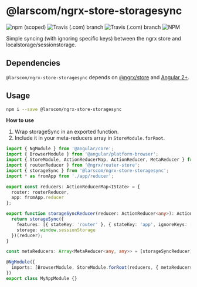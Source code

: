 # @larscom/ngrx-store-storagesync
![npm (scoped)](https://img.shields.io/npm/v/@larscom/ngrx-store-storagesync.svg)
![Travis (.com) branch](https://img.shields.io/travis/com/larscom/ngrx-store-storagesync/master.svg?label=build%20%28master%29)
![Travis (.com) branch](https://img.shields.io/travis/com/larscom/ngrx-store-storagesync/release.svg?label=build%20%28release%29)
![NPM](https://img.shields.io/npm/l/@larscom/ngrx-store-storagesync.svg)

Simple syncing (with ignoring specific keys) between the ngrx store and localstorage/sessionstorage.

## Dependencies

`@larscom/ngrx-store-storagesync` depends on [@ngrx/store](https://github.com/ngrx/store) and [Angular 2+](https://github.com/angular/angular).

## Usage

```bash
npm i --save @larscom/ngrx-store-storagesync
```

**How to use**

1. Wrap storageSync in an exported function.
2. Include it in your meta-reducers array in `StoreModule.forRoot`.

```ts
import { NgModule } from '@angular/core';
import { BrowserModule } from '@angular/platform-browser';
import { StoreModule, ActionReducerMap, ActionReducer, MetaReducer } from '@ngrx/store';
import { routerReducer } from '@ngrx/router-store';
import { storageSync } from '@larscom/ngrx-store-storagesync';
import * as fromApp from './app/reducer';

export const reducers: ActionReducerMap<IState> = {
  router: routerReducer,
  app: fromApp.reducer
};

export function storageSyncReducer(reducer: ActionReducer<any>): ActionReducer<any> {
  return storageSync({
    features: [{ stateKey: 'router' }, { stateKey: 'app', ignoreKeys: ['success', 'loading'] }],
    storage: window.sessionStorage
  })(reducer);
}

const metaReducers: Array<MetaReducer<any, any>> = [storageSyncReducer];

@NgModule({
  imports: [BrowserModule, StoreModule.forRoot(reducers, { metaReducers })]
})
export class MyAppModule {}
```
